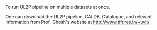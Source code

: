 To run UL2P pipeline on multiple datasets at once.   

One can download the UL2P pipeline, CALDB, Catalogue, and relevant information from Prof. Ghosh's website at http://www.tifr.res.in/~uvit/


